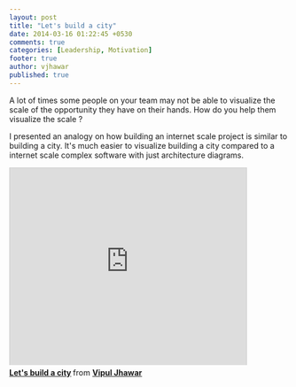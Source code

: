 ```yaml
---
layout: post
title: "Let's build a city"
date: 2014-03-16 01:22:45 +0530
comments: true
categories: [Leadership, Motivation]
footer: true
author: vjhawar
published: true
---
```


A lot of times some people on your team may not be able to visualize the scale of the opportunity they have on their hands.
How do you help them visualize the scale ?
<!--more-->

I presented an analogy on how building an internet scale project is similar to building a city.
It's much easier to visualize building a city compared to a internet scale complex software with just architecture diagrams.

<iframe src="http://www.slideshare.net/slideshow/embed_code/32370046" width="427" 
height="356" frameborder="0" marginwidth="0" marginheight="0" scrolling="no" 
style="border:1px solid #CCC; border-width:1px 1px 0; margin-bottom:5px; max-width: 100%;" allowfullscreen> 
</iframe> 
<div style="margin-bottom:5px"> <strong> <a href="https://www.slideshare.net/VipulJhawar/lets-build-a-city-32370046" title="Let&#x27;s build a city" target="_blank">Let&#x27;s build a city</a> </strong> from <strong><a href="http://www.slideshare.net/VipulJhawar" target="_blank">Vipul Jhawar</a></strong> </div>